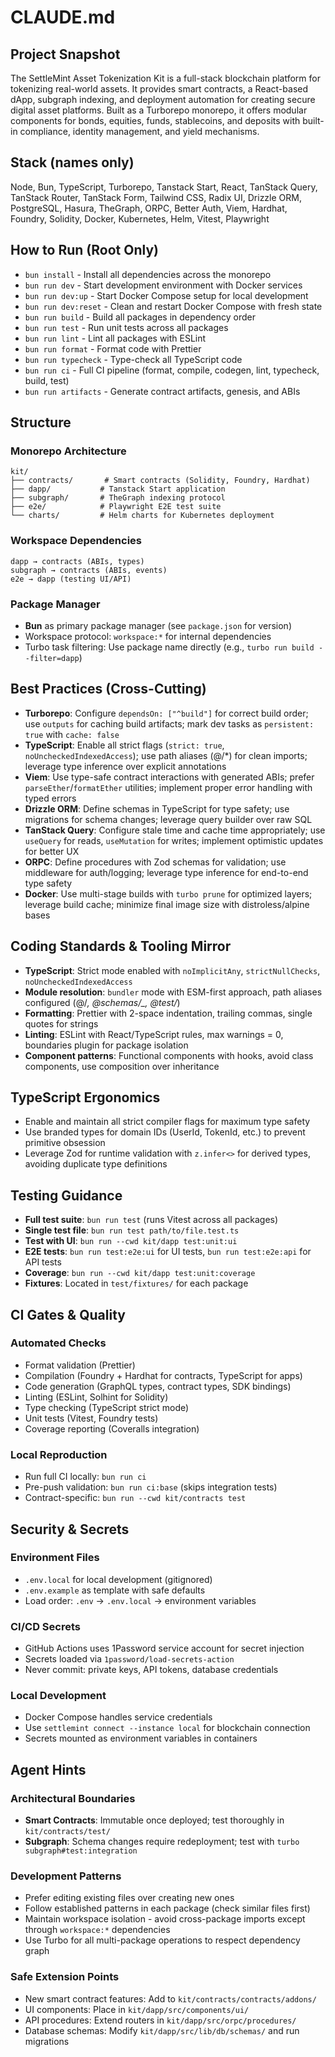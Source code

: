# CLAUDE.md

## Project Snapshot

The SettleMint Asset Tokenization Kit is a full-stack blockchain platform for
tokenizing real-world assets. It provides smart contracts, a React-based dApp,
subgraph indexing, and deployment automation for creating secure digital asset
platforms. Built as a Turborepo monorepo, it offers modular components for
bonds, equities, funds, stablecoins, and deposits with built-in compliance,
identity management, and yield mechanisms.

## Stack (names only)

Node, Bun, TypeScript, Turborepo, Tanstack Start, React, TanStack Query,
TanStack Router, TanStack Form, Tailwind CSS, Radix UI, Drizzle ORM, PostgreSQL,
Hasura, TheGraph, ORPC, Better Auth, Viem, Hardhat, Foundry, Solidity, Docker,
Kubernetes, Helm, Vitest, Playwright

## How to Run (Root Only)

- `bun install` - Install all dependencies across the monorepo
- `bun run dev` - Start development environment with Docker services
- `bun run dev:up` - Start Docker Compose setup for local development
- `bun run dev:reset` - Clean and restart Docker Compose with fresh state
- `bun run build` - Build all packages in dependency order
- `bun run test` - Run unit tests across all packages
- `bun run lint` - Lint all packages with ESLint
- `bun run format` - Format code with Prettier
- `bun run typecheck` - Type-check all TypeScript code
- `bun run ci` - Full CI pipeline (format, compile, codegen, lint, typecheck,
  build, test)
- `bun run artifacts` - Generate contract artifacts, genesis, and ABIs

## Structure

### Monorepo Architecture

```
kit/
├── contracts/       # Smart contracts (Solidity, Foundry, Hardhat)
├── dapp/           # Tanstack Start application
├── subgraph/       # TheGraph indexing protocol
├── e2e/            # Playwright E2E test suite
└── charts/         # Helm charts for Kubernetes deployment
```

### Workspace Dependencies

```
dapp → contracts (ABIs, types)
subgraph → contracts (ABIs, events)
e2e → dapp (testing UI/API)
```

### Package Manager

- **Bun** as primary package manager (see `package.json` for version)
- Workspace protocol: `workspace:*` for internal dependencies
- Turbo task filtering: Use package name directly (e.g.,
  `turbo run build --filter=dapp`)

## Best Practices (Cross-Cutting)

<!-- BEGIN AUTO -->

- **Turborepo**: Configure `dependsOn: ["^build"]` for correct build order; use
  `outputs` for caching build artifacts; mark dev tasks as `persistent: true`
  with `cache: false`
- **TypeScript**: Enable all strict flags (`strict: true`,
  `noUncheckedIndexedAccess`); use path aliases (@/\*) for clean imports;
  leverage type inference over explicit annotations
- **Viem**: Use type-safe contract interactions with generated ABIs; prefer
  `parseEther`/`formatEther` utilities; implement proper error handling with
  typed errors
- **Drizzle ORM**: Define schemas in TypeScript for type safety; use migrations
  for schema changes; leverage query builder over raw SQL
- **TanStack Query**: Configure stale time and cache time appropriately; use
  `useQuery` for reads, `useMutation` for writes; implement optimistic updates
  for better UX
- **ORPC**: Define procedures with Zod schemas for validation; use middleware
  for auth/logging; leverage type inference for end-to-end type safety
- **Docker**: Use multi-stage builds with `turbo prune` for optimized layers;
leverage build cache; minimize final image size with distroless/alpine bases
<!-- END AUTO -->

## Coding Standards & Tooling Mirror

- **TypeScript**: Strict mode enabled with `noImplicitAny`, `strictNullChecks`,
  `noUncheckedIndexedAccess`
- **Module resolution**: `bundler` mode with ESM-first approach, path aliases
  configured (@/_, @schemas/\_, @test/_)
- **Formatting**: Prettier with 2-space indentation, trailing commas, single
  quotes for strings
- **Linting**: ESLint with React/TypeScript rules, max warnings = 0, boundaries
  plugin for package isolation
- **Component patterns**: Functional components with hooks, avoid class
  components, use composition over inheritance

## TypeScript Ergonomics

- Enable and maintain all strict compiler flags for maximum type safety
- Use branded types for domain IDs (UserId, TokenId, etc.) to prevent primitive
  obsession
- Leverage Zod for runtime validation with `z.infer<>` for derived types,
  avoiding duplicate type definitions

## Testing Guidance

- **Full test suite**: `bun run test` (runs Vitest across all packages)
- **Single test file**: `bun run test path/to/file.test.ts`
- **Test with UI**: `bun run --cwd kit/dapp test:unit:ui`
- **E2E tests**: `bun run test:e2e:ui` for UI tests, `bun run test:e2e:api` for
  API tests
- **Coverage**: `bun run --cwd kit/dapp test:unit:coverage`
- **Fixtures**: Located in `test/fixtures/` for each package

## CI Gates & Quality

### Automated Checks

- Format validation (Prettier)
- Compilation (Foundry + Hardhat for contracts, TypeScript for apps)
- Code generation (GraphQL types, contract types, SDK bindings)
- Linting (ESLint, Solhint for Solidity)
- Type checking (TypeScript strict mode)
- Unit tests (Vitest, Foundry tests)
- Coverage reporting (Coveralls integration)

### Local Reproduction

- Run full CI locally: `bun run ci`
- Pre-push validation: `bun run ci:base` (skips integration tests)
- Contract-specific: `bun run --cwd kit/contracts test`

## Security & Secrets

### Environment Files

- `.env.local` for local development (gitignored)
- `.env.example` as template with safe defaults
- Load order: `.env` → `.env.local` → environment variables

### CI/CD Secrets

- GitHub Actions uses 1Password service account for secret injection
- Secrets loaded via `1password/load-secrets-action`
- Never commit: private keys, API tokens, database credentials

### Local Development

- Docker Compose handles service credentials
- Use `settlemint connect --instance local` for blockchain connection
- Secrets mounted as environment variables in containers

## Agent Hints

### Architectural Boundaries

- **Smart Contracts**: Immutable once deployed; test thoroughly in
  `kit/contracts/test/`
- **Subgraph**: Schema changes require redeployment; test with
  `turbo subgraph#test:integration`

### Development Patterns

- Prefer editing existing files over creating new ones
- Follow established patterns in each package (check similar files first)
- Maintain workspace isolation - avoid cross-package imports except through
  `workspace:*` dependencies
- Use Turbo for all multi-package operations to respect dependency graph

### Safe Extension Points

- New smart contract features: Add to `kit/contracts/contracts/addons/`
- UI components: Place in `kit/dapp/src/components/ui/`
- API procedures: Extend routers in `kit/dapp/src/orpc/procedures/`
- Database schemas: Modify `kit/dapp/src/lib/db/schemas/` and run migrations
